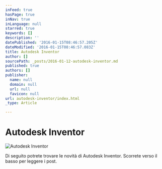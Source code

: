 ```yaml
---
inFeed: true
hasPage: true
inNav: true
inLanguage: null
starred: true
keywords: []
description: ''
datePublished: '2016-01-15T08:46:57.205Z'
dateModified: '2016-01-15T08:46:57.083Z'
title: Autodesk Inventor
author: []
sourcePath: _posts/2016-01-12-autodesk-inventor.md
published: true
authors: []
publisher:
  name: null
  domain: null
  url: null
  favicon: null
url: autodesk-inventor/index.html
_type: Article

---
```

# Autodesk Inventor
![Autodesk Inventor](https://the-grid-user-content.s3-us-west-2.amazonaws.com/d14371a2-3fc5-49af-acf1-e62c2f3e6f3f.png)

Di seguito potrete trovare le novità di Autodesk Inventor. Scorrete verso il basso per leggere i post.